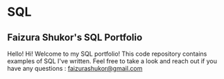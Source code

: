 # SQL
## Faizura Shukor's SQL Portfolio

Hello! Hi! Welcome to my SQL portfolio! This code repository contains examples of SQL I've written. Feel free to take a look and reach out if you have any questions : faizurashukor@gmail.com
